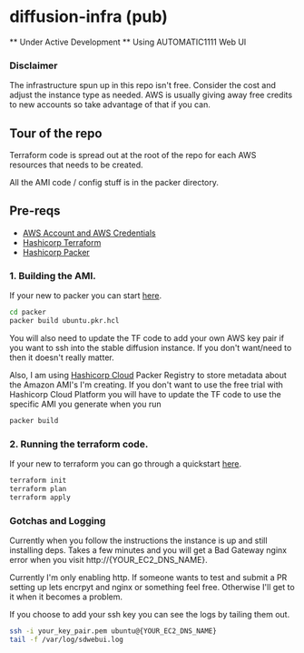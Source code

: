# diffusion-infra (pub)

** Under Active Development **
Using AUTOMATIC1111 Web UI

### Disclaimer 
The infrastructure spun up in this repo isn't free. Consider the cost and adjust the instance type as needed.
AWS is usually giving away free credits to new accounts so take advantage of that if you can.

## Tour of the repo

Terraform code is spread out at the root of the repo for each AWS resources that needs to be created. 

All the AMI code / config stuff is in the packer directory.

## Pre-reqs
- [AWS Account and AWS Credentials](https://aws.amazon.com/free/?all-free-tier.sort-by=item.additionalFields.SortRank&all-free-tier.sort-order=asc&awsf.Free%20Tier%20Types=*all&awsf.Free%20Tier%20Categories=*all)
- [Hashicorp Terraform](https://www.terraform.io/)
- [Hashicorp Packer](https://www.packer.io/)

### 1. Building the AMI.

If your new to packer you can start [here](https://developer.hashicorp.com/packer/tutorials/aws-get-started).

```bash
cd packer
packer build ubuntu.pkr.hcl
```

You will also need to update the TF code to add your own AWS key pair if you
want to ssh into the stable diffusion instance. If you don't want/need to then
it doesn't really matter.

Also, I am using [Hashicorp Cloud](https://www.hashicorp.com/cloud) Packer Registry to store metadata about the Amazon AMI's I'm creating.
If you don't want to use the free trial with Hashicorp Cloud Platform you will have to update the TF code 
to use the specific AMI you generate when you run 
```bash
packer build
```

### 2. Running the terraform code.

If your new to terraform you can go through a quickstart [here](https://developer.hashicorp.com/terraform/tutorials/aws-get-started).

```bash
terraform init
terraform plan
terraform apply
```

### Gotchas and Logging

Currently when you follow the instructions the instance is up and still installing deps. Takes a few minutes and you will get
a Bad Gateway nginx error when you visit http://{YOUR_EC2_DNS_NAME}.

Currently I'm only enabling http. If someone wants to test and submit a PR setting up lets encrpyt and nginx or something
feel free. Otherwise I'll get to it when it becomes a problem. 

If you choose to add your ssh key you can see the logs by tailing them out.

```bash
ssh -i your_key_pair.pem ubuntu@{YOUR_EC2_DNS_NAME}
tail -f /var/log/sdwebui.log
```

